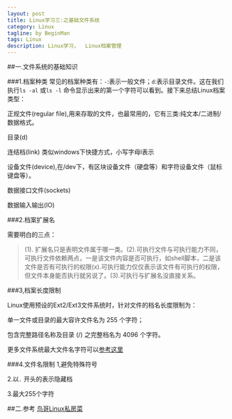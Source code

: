 ```yaml
---
layout: post
title: Linux学习三:之基础文件系统
category: Linux
tagline: by BeginMan
tags: Linux
description: Linux学习，  Linux档案管理
---
```

##一.文件系统的基础知识

###1.档案种类
常见的档案种类有：`-`:表示一般文件；`d`:表示目录文件。这在我们执行`ls -al` 或`ls -l`
命令显示出来的第一个字符可以看到。接下来总结Linux档案类型：

正规文件(regular file),用来存取的文件，也最常用的，它有三类:纯文本/二进制/数据格式。

目录(d)

连结档(link) 类似windows下快捷方式，小写字母l表示

设备文件(device),在/dev下，有区块设备文件（硬盘等）和字符设备文件（鼠标键盘等）。

数据接口文件(sockets)

数据输入输出(IO)


###2.档案扩展名

需要明白的三点：

>(1). 扩展名只是表明文件属于哪一类。(2).可执行文件与可执行能力不同，可执行文件依赖两点，一是该文件内容是否可执行，如shell脚本，二是该文件是否有可执行的权限(x).可执行能力仅仅表示该文件有可执行的权限，但文件本身能否执行就另说了。(3).可执行与扩展名没直接关系。


###3,档案长度限制

Linux使用预设的Ext2/Ext3文件系统时，针对文件的档名长度限制为：

单一文件或目录的最大容许文件名为 255 个字符；

包含完整路径名称及目录 (/) 之完整档名为 4096 个字符。

更多文件系统最大文件名字符可以[参考这里](http://en.wikipedia.org/wiki/Comparison_of_file_systems)

###4.文件名限制
1,避免特殊符号

2.以`.` 开头的表示隐藏档

3.最大255个字符

##二.参考
[鸟哥Linux私房菜](http://vbird.dic.ksu.edu.tw/linux_basic/0210filepermission_2.php)

